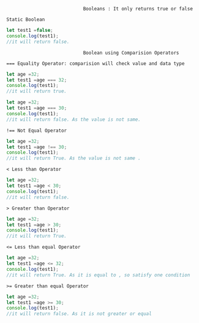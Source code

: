 
                                Booleans : It only returns true or false

`Static Boolean`

```js
let test1 =false;
console.log(test1);
//it will return false.
```

                                Boolean using Comparision Operators
                                
                                
`=== Equality Operator: comparision will check value and data type`
```js
let age =32;
let test1 =age === 32;
console.log(test1);
//it will return true.
```

```js
let age =32;
let test1 =age === 30;
console.log(test1);
//it will return false. As the value is not same.
```


`!== Not Equal Operator`
```js
let age =32;
let test1 =age !== 30;
console.log(test1);
//it will return True. As the value is not same .
```

`< Less than Operator `
```js
let age =32;
let test1 =age < 30;
console.log(test1);
//it will return false. 
```

`> Greater than Operator `
```js
let age =32;
let test1 =age > 30;
console.log(test1);
//it will return True. 
```

`<= Less than equal Operator `
```js
let age =32;
let test1 =age <= 32;
console.log(test1);
//it will return True. As it is equal to , so satisfy one condition
```

`>= Greater than equal Operator `
```js
let age =32;
let test1 =age >= 30;
console.log(test1);
//it will return false. As it is not greater or equal
```
